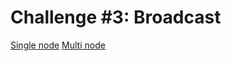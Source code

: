 # Challenge #3: Broadcast

[Single node](https://fly.io/dist-sys/3a/)
[Multi node](https://fly.io/dist-sys/3b/)
